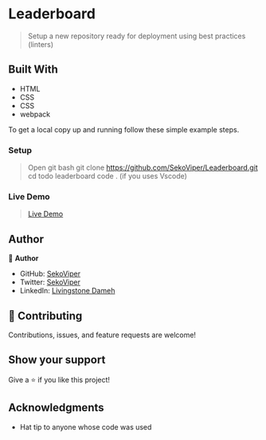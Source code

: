 # Leaderboard

> Setup a new repository ready for deployment using best practices (linters) 

## Built With

- HTML
- CSS
- CSS
- webpack

To get a local copy up and running follow these simple example steps.

### Setup
> Open git bash
> git clone https://github.com/SekoViper/Leaderboard.git
> cd todo leaderboard
> code . (if you uses Vscode)

### Live Demo
> [Live Demo](https://sekoviper.github.io/#)


## Author

👤 **Author**

- GitHub: [SekoViper](https://github.com/SekoViper)
- Twitter: [SekoViper](https://twitter.com/SekoViper)
- LinkedIn: [Livingstone Dameh](https://www.linkedin.com/in/livingstone-dameh/)



## 🤝 Contributing

Contributions, issues, and feature requests are welcome!


## Show your support

Give a ⭐️ if you like this project!

## Acknowledgments

- Hat tip to anyone whose code was used

